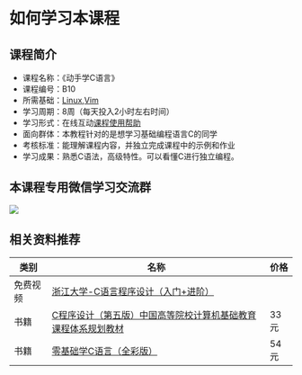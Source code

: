 # 如何学习本课程
## 课程简介
- 课程名称：《动手学C语言》
- 课程编号：B10
- 所需基础：[Linux](/linux),[Vim](/vim)
- 学习周期：8周（每天投入2小时左右时间）
- 学习形式：在线互动[课程使用帮助](/aboutus/help.html)
- 面向群体：本教程针对的是想学习基础编程语言C的同学
- 考核标准：能理解课程内容，并独立完成课程中的示例和作业
- 学习成果：熟悉C语法，高级特性。可以看懂C进行独立编程。

## 本课程专用微信学习交流群 
![](./images/qrcode.jpg)

## 相关资料推荐
|类别|名称|价格|
|--|--|--|
|免费视频|[浙江大学-C语言程序设计（入门+进阶）](https://www.bilibili.com/video/BV1sJ41187fx)||
|书籍|[C程序设计（第五版）中国高等院校计算机基础教育课程体系规划教材](https://item.jd.com/12171757.html)|33元|
|书籍|[零基础学C语言（全彩版）](https://item.jd.com/12250414.html)|54元|

